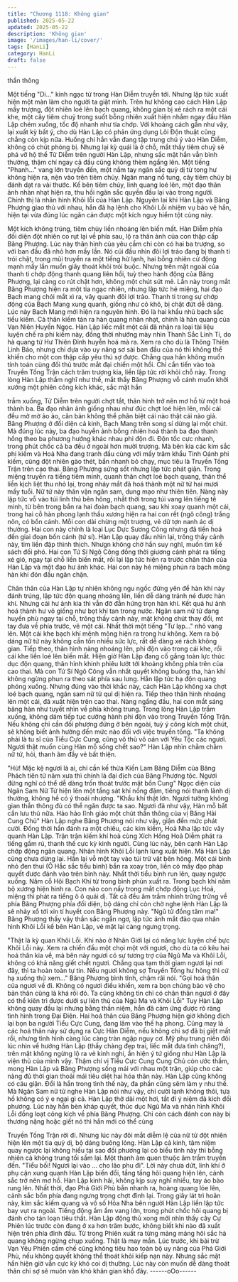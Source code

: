 ```yaml
---
title: "Chương 1118: Không gian"
published: 2025-05-22
updated: 2025-05-22
description: 'Không gian'
image: '/images/han-li/cover/'
tags: [HanLi]
category: HanLi
draft: false
---
```


thần thông

Một tiếng "Di…" kinh ngạc từ trong Hàn Diễm truyền tới. Nhưng
lập tức xuất hiện một màn làm cho người ta giật mình.
Trên hư không cao cách Hàn Lập mấy trượng, đột nhiên loé lên
bạch quang, không gian bị xé rách ra một cái khe, một cây tiêm
chuỷ trong suốt bỗng nhiên xuất hiện nhắm ngay đầu Hàn Lập
chém xuống, tốc độ nhanh như tia chớp.
Với khoảng cách gần như vậy, lại xuất kỳ bất ý, cho dù Hàn Lập
có phản ứng dụng Lôi Độn thuật cũng chẳng còn kịp nữa.
Huống chi hắn vẫn đang tập trung chú ý vào Hàn Diễm, không có
chút phòng bị. Nhưng lại kỳ quái là ở chỗ, mắt thấy tiêm chuỷ sẽ
phá vỡ hộ thể Tử Diễm trên người Hàn Lập, nhưng sắc mặt hắn
vẫn bình thường, thậm chí ngay cả đầu cũng không thèm ngẩng
lên.
Một tiếng "Phanh…" vang lớn truyền đến, một nắm tay ngân sắc
quỷ dị từ tong hư không hiện ra, nện vào trên tiêm chủy.
Ngân mang nổ tung, cây tiêm chủy bị đánh dạt ra vài thước.
Kế bên tiêm chủy, linh quang loé lên, một đạo thân ảnh nhàn nhạt
hiện ra, thu hồi ngân sắc quyền đầu lại vào trong người.
Chính thị là nhân hình Khôi lỗi của Hàn Lập.
Nguyên lai khi Hàn Lập và Băng Phượng giao thủ với nhau, hắn
đã hạ lệnh cho Khôi Lỗi nhiệm vụ bảo vệ hắn, hiện tại vừa đúng
lúc ngăn cản được một kích nguy hiểm tột cùng này.

Một kích không trúng, tiêm chủy liền nhoáng lên biến mất. Hàn
Diễm phía đối diện đột nhiên co rụt lại về phía sau, lộ ra thân ảnh
của con thập cấp Băng Phượng.
Lúc này thân hình của yêu cầm chỉ còn có hai ba trượng, so với
ban đầu đã nhỏ hơn mấy lần.
Nó cúi đầu nhìn đôi lợi trảo đang bị thanh ti trói chặt, trong mũi
truyền ra một tiếng hừ lạnh, hai bỗng nhiên cử động mạnh mấy
lần muốn giãy thoát khỏi trói buộc.
Nhưng trên mặt ngoài của thanh ti chớp động thanh quang liên
hồi, tuỳ theo hành động của Băng Phượng, lại càng co rút chặt
hơn, không một chút sứt mẻ.
Lần này trong mắt Băng Phượng hiện ra một tia ngạc nhiên,
nhưng lập tức hé miệng, hai đạo Bạch mang chói mắt xì ra, vây
quanh đôi lợi trảo.
Thanh ti trong sự chớp động của Bạch Mang xung quanh, giống
như cỏ khô, bị chặt đứt dễ dàng.
Lúc này Bạch Mang mới hiện ra nguyên hình.
Đó là hai khẩu nhũ bạch sắc tiểu kiếm. Cả thân kiếm tản ra hàn
quang nhàn nhạt, chính là hàn quang của Vạn Niên Huyền Ngọc.
Hàn Lập liếc mắt một cái đã nhận ra loại tài liệu luyện chế ra phi
kiếm này, đồng thời nhướng mày nhìn Thanh Sắc Linh Ti, do hà
quang từ Hư Thiên Đỉnh huyễn hoá mà ra. Xem ra cho dù là
Thông Thiên Linh Bảo, nhưng chỉ dựa vào uy năng sơ sài ban
đầu của nó thì không thể khiến cho một con thập cấp yêu thú sợ
được.
Chẳng qua hắn không muốn tính toán cùng đối thủ trước mắt đại
chiến một hồi. Chỉ cần tiến vào toà Truyền Tống Trận cách trăm
trượng kia, liền lập tức rời khỏi chỗ này.
Trong lòng Hàn Lập thầm nghĩ như thế, mắt thấy Băng Phượng
vỗ cánh muốn khởi xướng một phiên công kích khác, sắc mặt hắn

trầm xuống, Tử Diễm trên người chợt tắt, thân hình trở nên mơ
hồ từ một hoá thành ba.
Ba đạo nhân ảnh giống nhau như đúc chợt loé hiện lên, mỗi cái
đều mờ mờ ảo ảo, căn bản không thể phân biệt cái nào thật cái
nào giả.
Băng Phượng ở đối diện cả kinh, Bạch Mang trên song sí dừng
lại một chút. Mà đúng lúc này, ba đạo huyễn ảnh bỗng nhiên hoá
thành ba đạo thanh hồng theo ba phương hướng khác nhau phi
độn đi. Độn tốc cực nhanh, trong phút chốc cả ba đều ở ngoài
hơn mười trượng. Mà bên kia các kim sắc phi kiếm và Hoả Nha
đang tranh đấu cùng với mấy trăm khẩu Tinh Oánh phi kiếm, cũng
đột nhiên gào thét, bắn nhanh bỏ chạy, mục tiêu là Truyền Tống
Trận trên cao thai.
Băng Phượng sửng sốt nhưng lập tức phát giận. Trong miệng
truyền ra tiếng tiêm minh, quanh thân chợt loé bạch quang, thân
thể liền kịch liệt thu nhỏ lại, trong nháy mắt đã hoá thành một nữ
tử hai mươi mấy tuổi.
Nữ tử này thân vận ngân sam, dung mạo như thiên tiên.
Nàng này lập tức vỗ vào túi linh thú bên hông, nhất thời trong túi
vang lên tiếng tê minh, từ bên trong bắn ra hai đoàn bạch quang,
sau khi xoay quanh một cái, trong hai cỗ hàn phong lạnh thấu
xương hiện ra hai con rết (ngô công) trắng nõn, có bốn cánh. Mỗi
con dài chừng một trượng, vẻ dữ tợn nanh ác dị thường.
Hai con này chính là loại Lục Dực Sương Công nhưng đã tiến
hoá đến giai đoạn bốn cánh (tứ sí).
Hàn Lập quay đầu nhìn lại, trông thấy cảnh này, tim liền đập thình
thịch.
Nhưgn không chờ hắn suy nghĩ, muốn tìm kế sách đối phó. Hai
con Tứ Sí Ngô Công đồng thời giương cánh phát ra tiếng xé gió,
ngay tại chỗ liền biến mất, rồi lại lập tức hiện ra trước chân thân
của Hàn Lập và một đạo hư ảnh khác. Hai con này hé miệng
phún ra bạch mông hàn khí đón đầu ngăn chặn.

Chân thân của Hàn Lập tự nhiên không ngu ngốc đứng yên để
hàn khí này đánh trúng, lập tức độn quang nhoáng lên, liền dễ
dàng tránh né được hàn khí. Nhưng cái hư ảnh kia thì vẫn đờ đẫn
hứng trọn hàn khí. Kết quả hư ảnh hoá thành hư vô giống như bọt
khí tan trong nước.
Ngân sam nữ tử đang huyền phù ngay tại chỗ, trông thấy cảnh
này, mặt không chút thay đổi, mt tay đưa về phía trước, vẽ một
cái.
Nhất thời một tiếng "Tư lạp…" nhỏ vang lên. Một cái khe bạch khí
mênh mông hiện ra trong hư không. Xem ra bộ dáng nữ tử này
không cần tốn nhiều sức lực, rất dễ dàng xé rách không gian.
Tiếp theo, thân hình nàng nhoáng lên, phi độn vào trong cái khe,
rồi cái khe liền loé lên biến mất.
Hiện giờ Hàn Lập đang cố gắng toàn lực thúc dục độn quang,
thân hình khinh phiêu lướt tới khoảng không phía trên của cao
thai. Mà con Tứ Sí Ngô Công vẫn nhất quyết không buông tha,
hàn khí không ngừng phun ra theo sát phía sau lưng. Hắn lập tức
hạ độn quang phóng xuống.
Nhưng đúng vào thời khắc này, cách Hàn Lập không xa chợt loé
bạch quang, ngân sam nữ tử quỉ dị hiện ra. Tiếp theo thân hình
nhoáng lên một cái, đã xuất hiện trên cao thai. Nàng ngẩng đầu,
hai con mắt sáng băng hàn như tuyết nhìn về phía không trung.
Trong lòng Hàn Lập trầm xuống, không dám tiếp tục cường hành
phi độn vào trong Truyền Tống Trận.
Nếu không chỉ cần đối phương đứng ở bên ngoài, tuỳ ý công kích
một chút, sẽ không biết ảnh hưởng đến mức nào đối với việc
truyền tống.
"Ta không phải là tu sĩ của Tiểu Cực Cung, cũng vô thù vô oán với
Yêu Tộc các ngươi. Ngươi thật muốn cùng Hàn mỗ sống chết
sao?" Hàn Lập nhìn chằm chằm nữ tử, hỏi, thanh âm đầy vẻ bất
thiện.

"Hừ! Mặc kệ ngươi là ai, chỉ cần kế thừa Kiền Lam Băng Diễm
của Băng Phách tiên tử năm xưa thì chính là đại địch của Băng
Phượng tộc. Ngươi đừng nghĩ có thể dễ dàng trốn thoát trước mặt
bổn Cung" Ngọc diện của Ngân Sam Nữ Tử hiện lên một tầng sát
khí nồng đậm, tiếng nói thanh lãnh dị thường, không hề có ý thoái
nhượng.
"Khẩu khí thật lớn. Ngươi tưởng không gian thần thông đủ có thể
ngăn được ta sao. Ngươi đã như vậy, Hàn mỗ bất cần lưu thủ
nữa. Hảo hảo lĩnh giáo một chút thần thông của vị Băng Hải Cung
Chủ" Hàn Lập nghe Băng Phượng nói như vậy, giận đến mức
phát cười.
Đồng thời hắn đánh ra một chiêu, các kim kiếm, Hoả Nha lập tức
vây quanh Hàn Lập. Trận trận kiếm khí hoà cùng Xích Hồng Hoả
Diễm phát ra tiếng gầm rú, thanh thế cực kỳ kinh người.
Cùng lúc này, bên cạnh Hàn Lập chớp động ngân quang. Nhân
hình Khôi Lỗi lạnh lùng xuất hiện.
Mà Hàn Lập cũng chưa dừng lại. Hắn lại vỗ một tay vào túi trữ vật
bên hông. Một cái bình nhỏ đen thui (Ô Hắc sắc tiểu bình) bắn ra
xoay tròn, liền có mấy đạo pháp quyết được đánh vào trên bình
này.
Nhất thời tiểu bình run lên, quay ngược xuống. Năm cỗ Hôi Bạch
Khí từ trong bình phún xuất ra. Trong bạch khí năm bộ xương
hiện hình ra. Con nào con nấy trong mắt chớp động Lục Hoả,
miệng thì phát ra tiếng ô ô quái dị. Tất cả đều âm trầm nhình
trừng trừng về phía Băng Phượng phía đối diện, bộ dáng chỉ còn
chờ nghe lệnh Hàn Lập là sẽ nhảy xổ tới xin tí huyết con Băng
Phượng này.
"Ngũ tử đồng tâm ma!"
Băng Phượng thấy vậy thần sắc ngẩn ngơ, lập tức ánh mắt đảo
qua nhân hình Khôi Lỗi kế bên Hàn Lập, vẻ mặt lại càng ngưng
trọng.

"Thật là kỳ quan Khôi Lỗi. Khi nào ở Nhân Giới lại có năng lực
luyện chế bực Khôi Lỗi này. Xem ra chiến đấu một chọi một với
ngươi, cho dù ta có kêu hai hoá thân kia về, mà bên này ngươi có
sự tương trợ của Ngũ Ma và Khôi Lỗi, không có khả năng giết
chết ngươi. Chẳng qua tạm thời giam ngươi lại nơi đây, thì ta
hoàn toàn tự tin. Nếu ngươi không sợ Truyền Tống hư hỏng thì cứ
hạ xuống thử xem…" Băng Phượng bình tĩnh, chậm rãi nói.
"Gọi hoá thân của ngươi về đi. Không có ngươi điều khiển, xem ra
bọn chúng bảo vệ cho bản thân cũng là khá rồi đó. Ta cũng không
tin chỉ có chân thân ngươi ở đây có thể kiên trì được dưới sự liên
thủ của Ngũ Ma và Khôi Lỗi"
Tuy Hàn Lập không quay đầu lại nhưng bằng thần niệm, hắn đã
cảm ứng được rõ ràng tình hình trong Đại Điện.
Hai hoá thân của Băng Phượng hiện giờ không địch lại bọn ba
người Tiểu Cực Cung, đang lâm vào thế hạ phong.
Cũng may là các hoá thân này sử dụng ra Cực Hàn Diễm, nếu
không chỉ sợ đã bị giệt mất rồi, nhưng tình hình càng lúc càng
tràn ngập nguy cơ. Mỹ phụ trung niên đôi lúc nhìn về hướng Hàn
Lập (thấy chàng đẹp trai, liếc mắt đưa tình chăng?), trên mặt
không ngừng lộ ra vẻ kinh nghi, ẩn hiện ý tứ giống như Hàn Lập
là viện thủ của mình vậy.
Thậm chí vị Tiểu Cực Cung Cung Chủ còn ước thầm, mong Hàn
Lập và Băng Phượng sống mái với nhau một trận, giúp cho các
nàng đủ thời gian thoải mái tiêu diệt hai hóa thân này.
Hàn Lập cũng không có cáu giận. Đổi là hắn trong tình thế này, đa
phần cũng sẽm làm y như thế.
Mà Ngân Sam nữ tử nghe Hàn Lập nói như vậy, chỉ cười lạnh
không thôi, tựa hồ không có ý e ngại gì cả.
Hàn Lập thở dài một hơi, tắt đi ý niệm đả kích đối phương. Lúc
này hắn bèn kháp quyết, thúc dục Ngũ Ma và nhân hình Khôi Lỗi
đồng loạt công kích về phía Băng Phượng. Chỉ còn cách đánh
con này bị thương nặng hoặc giết nó thì hắn mới có thể cùng

Truyền Tống Trận rời đi.
Nhưng lúc này đôi mắt diễm lệ của nữ tử đột nhiên hiện lên một
tia quỷ dị, bộ dáng buông lỏng.
Hàn Lập cả kinh, tâm niệm quay ngược lại không hiểu tại sao đối
phương lại có biểu tình này thì bỗng nhiên cả không trung tối sầm
lại. Một thanh âm quen thuộc âm trầm truyền đến.
"Tiểu bối! Ngươi lại vào … cho lão phu đi".
Lời này chưa dứt, linh khí ở phụ cận xung quanh Hàn Lập biến
đổi, tầng tầng hôi quang hiện lên, cảnh sắc trở nên mơ hồ.
Hàn Lập kinh hãi, không kịp suy nghĩ nhiều, tay áo bào rung lên.
Nhất thời, đạo Phá Giới Phù bắn nhanh ra, hoàng quang lóe lên,
cảnh sắc bốn phía đang ngưng trọng chợt đình lại. Trong giây lát
trì hoãn này, kim sắc kiếm quang và vô số Hỏa Nha bên người
Hàn Lập liền lập tức bay vụt ra ngoài.
Tiếng động ầm ầm vang lớn, trong phút chốc hôi quang bị đánh
cho tán loạn tiêu thất.
Hàn Lập động thủ xong mới nhìn thấy cây Cự Phiên lúc trước còn
đang ở xa hơn trăm bước, không biết khi nào đã xuất hiện trên
phía đỉnh đầu. Từ trong Phiên xuất ra từng mảng mảng hôi sắc hà
quang không ngừng chụp xuống.
Thật là may mắn. Lúc trước, khi bài trừ Vạn Yêu Phiên cấm chế
cũng không tiêu hao toàn bộ uy năng của Phá Giới Phù, nếu
không quyết không thể thoát khỏi kiếp nạn này.
Nhưng sắc mặt hắn hiện giờ vẫn cực kỳ khó coi dị thường.
Lúc này còn muốn dễ dàng thoát thân chỉ sợ sẽ muôn vàn khó
khăn gian khổ đây.
------oOo------
